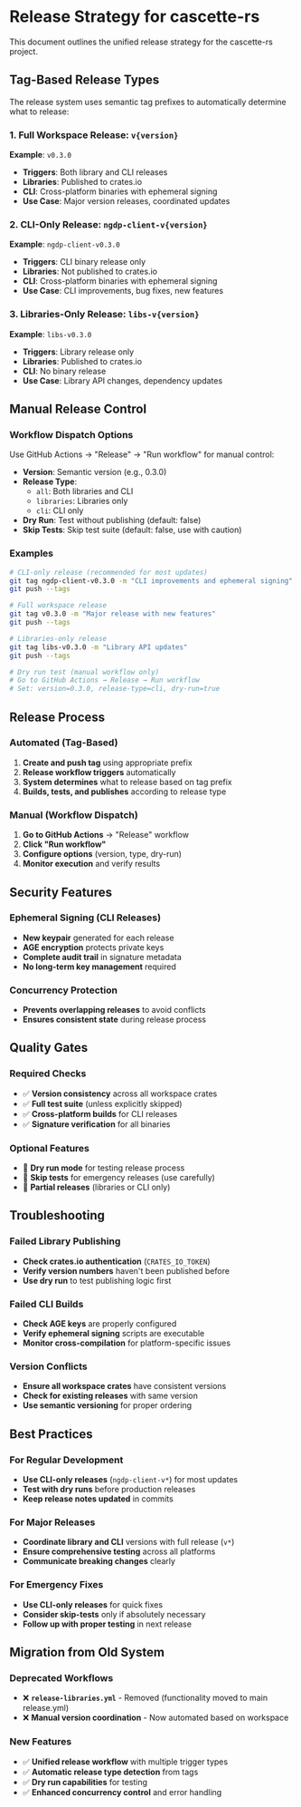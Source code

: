 # Release Strategy for cascette-rs

This document outlines the unified release strategy for the cascette-rs project.

## Tag-Based Release Types

The release system uses semantic tag prefixes to automatically determine what to release:

### 1. Full Workspace Release: `v{version}`

**Example**: `v0.3.0`

- **Triggers**: Both library and CLI releases
- **Libraries**: Published to crates.io
- **CLI**: Cross-platform binaries with ephemeral signing
- **Use Case**: Major version releases, coordinated updates

### 2. CLI-Only Release: `ngdp-client-v{version}`

**Example**: `ngdp-client-v0.3.0`

- **Triggers**: CLI binary release only
- **Libraries**: Not published to crates.io
- **CLI**: Cross-platform binaries with ephemeral signing
- **Use Case**: CLI improvements, bug fixes, new features

### 3. Libraries-Only Release: `libs-v{version}`

**Example**: `libs-v0.3.0`

- **Triggers**: Library release only
- **Libraries**: Published to crates.io
- **CLI**: No binary release
- **Use Case**: Library API changes, dependency updates

## Manual Release Control

### Workflow Dispatch Options

Use GitHub Actions → "Release" → "Run workflow" for manual control:

- **Version**: Semantic version (e.g., 0.3.0)
- **Release Type**:
  - `all`: Both libraries and CLI
  - `libraries`: Libraries only
  - `cli`: CLI only
- **Dry Run**: Test without publishing (default: false)
- **Skip Tests**: Skip test suite (default: false, use with caution)

### Examples

```bash
# CLI-only release (recommended for most updates)
git tag ngdp-client-v0.3.0 -m "CLI improvements and ephemeral signing"
git push --tags

# Full workspace release
git tag v0.3.0 -m "Major release with new features"
git push --tags

# Libraries-only release
git tag libs-v0.3.0 -m "Library API updates"
git push --tags

# Dry run test (manual workflow only)
# Go to GitHub Actions → Release → Run workflow
# Set: version=0.3.0, release-type=cli, dry-run=true
```

## Release Process

### Automated (Tag-Based)

1. **Create and push tag** using appropriate prefix
2. **Release workflow triggers** automatically
3. **System determines** what to release based on tag prefix
4. **Builds, tests, and publishes** according to release type

### Manual (Workflow Dispatch)

1. **Go to GitHub Actions** → "Release" workflow
2. **Click "Run workflow"**
3. **Configure options** (version, type, dry-run)
4. **Monitor execution** and verify results

## Security Features

### Ephemeral Signing (CLI Releases)

- **New keypair** generated for each release
- **AGE encryption** protects private keys
- **Complete audit trail** in signature metadata
- **No long-term key management** required

### Concurrency Protection

- **Prevents overlapping releases** to avoid conflicts
- **Ensures consistent state** during release process

## Quality Gates

### Required Checks

- ✅ **Version consistency** across all workspace crates
- ✅ **Full test suite** (unless explicitly skipped)
- ✅ **Cross-platform builds** for CLI releases
- ✅ **Signature verification** for all binaries

### Optional Features

- 🔄 **Dry run mode** for testing release process
- 🔄 **Skip tests** for emergency releases (use carefully)
- 🔄 **Partial releases** (libraries or CLI only)

## Troubleshooting

### Failed Library Publishing

- **Check crates.io authentication** (`CRATES_IO_TOKEN`)
- **Verify version numbers** haven't been published before
- **Use dry run** to test publishing logic first

### Failed CLI Builds

- **Check AGE keys** are properly configured
- **Verify ephemeral signing** scripts are executable
- **Monitor cross-compilation** for platform-specific issues

### Version Conflicts

- **Ensure all workspace crates** have consistent versions
- **Check for existing releases** with same version
- **Use semantic versioning** for proper ordering

## Best Practices

### For Regular Development

- **Use CLI-only releases** (`ngdp-client-v*`) for most updates
- **Test with dry runs** before production releases
- **Keep release notes updated** in commits

### For Major Releases

- **Coordinate library and CLI** versions with full release (`v*`)
- **Ensure comprehensive testing** across all platforms
- **Communicate breaking changes** clearly

### For Emergency Fixes

- **Use CLI-only releases** for quick fixes
- **Consider skip-tests** only if absolutely necessary
- **Follow up with proper testing** in next release

## Migration from Old System

### Deprecated Workflows

- ❌ **`release-libraries.yml`** - Removed (functionality moved to main release.yml)
- ❌ **Manual version coordination** - Now automated based on workspace

### New Features

- ✅ **Unified release workflow** with multiple trigger types
- ✅ **Automatic release type detection** from tags
- ✅ **Dry run capabilities** for testing
- ✅ **Enhanced concurrency control** and error handling
